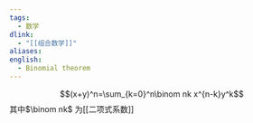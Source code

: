 ```yaml
---
tags:
  - 数学
dlink:
  - "[[组合数学]]"
aliases:
english:
  - Binomial theorem
---
```

$$(x+y)^n=\sum_{k=0}^n\binom nk x^{n-k}y^k$$
其中$\binom nk$ 为[[二项式系数]] 